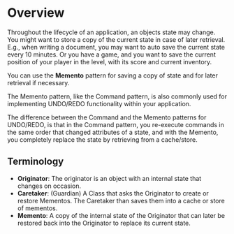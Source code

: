 # Overview

Throughout the lifecycle of an application, an objects state may change. You might want to store a copy of the current state in case of later retrieval. E.g., when writing a document, you may want to auto save the current state every 10 minutes. Or you have a game, and you want to save the current position of your player in the level, with its score and current inventory.

You can use the **Memento** pattern for saving a copy of state and for later retrieval if necessary.

The Memento pattern, like the Command pattern, is also commonly used for implementing UNDO/REDO functionality within your application.

The difference between the Command and the Memento patterns for UNDO/REDO, is that in the Command pattern, you re-execute commands in the same order that changed attributes of a state, and with the Memento, you completely replace the state by retrieving from a cache/store.

## Terminology

- **Originator**: The originator is an object with an internal state that changes on occasion.
- **Caretaker**: (Guardian) A Class that asks the Originator to create or restore Mementos. The Caretaker than saves them into a cache or store of mementos.
- **Memento**: A copy of the internal state of the Originator that can later be restored back into the Originator to replace its current state.
